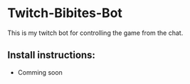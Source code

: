 # Twitch-Bibites-Bot
This is my twitch bot for controlling the game from the chat.

## Install instructions:
* Comming soon

